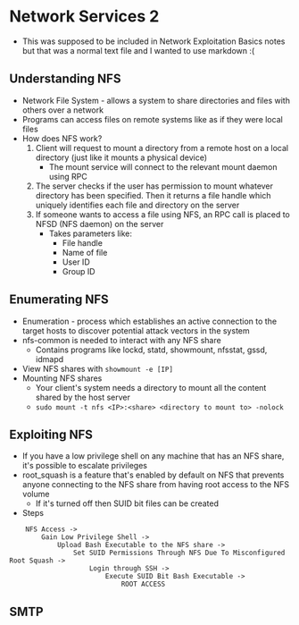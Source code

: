 # Network Services 2
- This was supposed to be included in Network Exploitation Basics notes but that was a normal text file and I wanted to use markdown :(

## Understanding NFS
- Network File System - allows a system to share directories and files with others over a network
- Programs can access files on remote systems like as if they were local files
- How does NFS work?
    1. Client will request to mount a directory from a remote host on a local directory (just like it mounts a physical device)
        - The mount service will connect to the relevant mount daemon using RPC
    2. The server checks if the user has permission to mount whatever directory has been specified. Then it returns a file handle which uniquely identifies each file and directory on the server
    3. If someone wants to access a file using NFS, an RPC call is placed to NFSD (NFS daemon) on the server
        - Takes parameters like:
            - File handle
            - Name of file
            - User ID
            - Group ID

## Enumerating NFS
- Enumeration - process which establishes an active connection to the target hosts to discover potential attack vectors in the system
- nfs-common is needed to interact with any NFS share
    - Contains programs like lockd, statd, showmount, nfsstat, gssd, idmapd
- View NFS shares with `showmount -e [IP]`
- Mounting NFS shares
    - Your client's system needs a directory to mount all the content shared by the host server
    - `sudo mount -t nfs <IP>:<share> <directory to mount to> -nolock`

## Exploiting NFS
- If you have a low privilege shell on any machine that has an NFS share, it's possible to escalate privileges
- root_squash is a feature that's enabled by default on NFS that prevents anyone connecting to the NFS share from having root access to the NFS volume
    - If it's turned off then SUID bit files can be created
- Steps
```
    NFS Access ->
        Gain Low Privilege Shell ->
            Upload Bash Executable to the NFS share ->
                Set SUID Permissions Through NFS Due To Misconfigured Root Squash ->
                    Login through SSH ->
                        Execute SUID Bit Bash Executable ->
                            ROOT ACCESS
```

## SMTP
